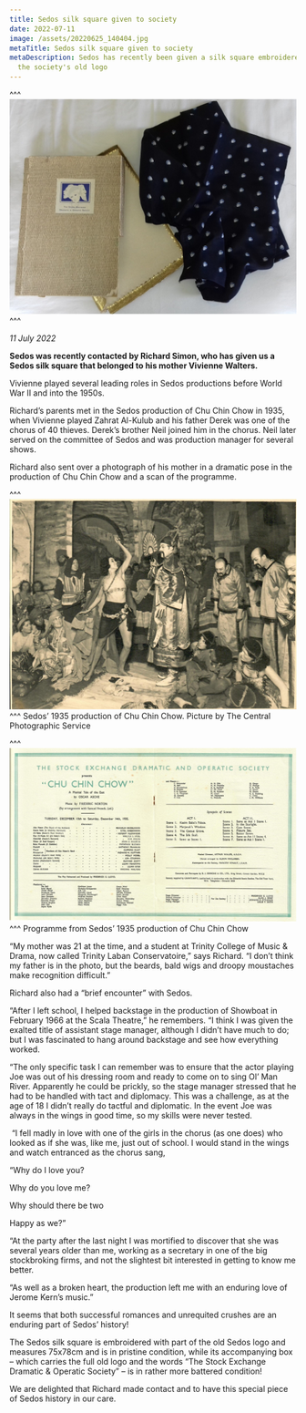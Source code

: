 ```yaml
---
title: Sedos silk square given to society
date: 2022-07-11
image: /assets/20220625_140404.jpg
metaTitle: Sedos silk square given to society
metaDescription: Sedos has recently been given a silk square embroidered with
  the society's old logo
---
```

^^^ ![](/assets/20220625_140404.jpg)
^^^ 

*11 July 2022*

**Sedos was recently contacted by Richard Simon, who has given us a Sedos silk square that belonged to his mother Vivienne Walters.** 

Vivienne played several leading roles in Sedos productions before World War II and into the 1950s.

Richard’s parents met in the Sedos production of Chu Chin Chow in 1935, when Vivienne played Zahrat Al-Kulub and his father Derek was one of the chorus of 40 thieves. Derek’s brother Neil joined him in the chorus. Neil later served on the committee of Sedos and was production manager for several shows. 

Richard also sent over a photograph of his mother in a dramatic pose in the production of Chu Chin Chow and a scan of the programme.

^^^ ![Sedos’ 1935 production of Chu Chin Chow](/assets/chuchinchow-dec-1935.jpg)
^^^ Sedos’ 1935 production of Chu Chin Chow. Picture by The Central Photographic Service

^^^ ![Sedos’ 1935 production of Chu Chin Chow](/assets/chuchinchow-prog.jpg)
^^^ Programme from Sedos’ 1935 production of Chu Chin Chow

“My mother was 21 at the time, and a student at Trinity College of Music & Drama, now called Trinity Laban Conservatoire,” says Richard. “I don’t think my father is in the photo, but the beards, bald wigs and droopy moustaches make recognition difficult.”

Richard also had a “brief encounter” with Sedos.

“After I left school, I helped backstage in the production of Showboat in February 1966 at the Scala Theatre,” he remembers. “I think I was given the exalted title of assistant stage manager, although I didn’t have much to do; but I was fascinated to hang around backstage and see how everything worked. 

“The only specific task I can remember was to ensure that the actor playing Joe was out of his dressing room and ready to come on to sing Ol’ Man River. Apparently he could be prickly, so the stage manager stressed that he had to be handled with tact and diplomacy. This was a challenge, as at the age of 18 I didn’t really do tactful and diplomatic. In the event Joe was always in the wings in good time, so my skills were never tested.

 “I fell madly in love with one of the girls in the chorus (as one does) who looked as if she was, like me, just out of school. I would stand in the wings and watch entranced as the chorus sang,

“Why do I love you?

Why do you love me?

Why should there be two

Happy as we?”

“At the party after the last night I was mortified to discover that she was several years older than me, working as a secretary in one of the big stockbroking firms, and not the slightest bit interested in getting to know me better.

“As well as a broken heart, the production left me with an enduring love of Jerome Kern’s music.”

It seems that both successful romances and unrequited crushes are an enduring part of Sedos’ history! 

The Sedos silk square is embroidered with part of the old Sedos logo and measures 75x78cm and is in pristine condition, while its accompanying box – which carries the full old logo and the words “The Stock Exchange Dramatic & Operatic Society” – is in rather more battered condition! 

We are delighted that Richard made contact and to have this special piece of Sedos history in our care.
